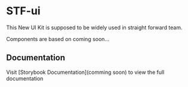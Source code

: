 # STF-ui

This New UI Kit is supposed to be widely used in straight forward team.

Components are based on coming soon...

## Documentation

Visit [Storybook Documentation](comming soon) to view the full documentation
